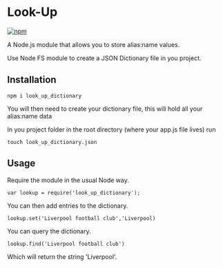 # Look-Up

[![npm](https://img.shields.io/npm/v/look_up_dictionary.svg)]()

A Node.js module that allows you to store alias:name values.

Use Node FS module to create a JSON Dictionary file in you project.

## Installation  

`npm i look_up_dictionary`

You will then need to create your dictionary file, this will hold all your alias:name data

In you project folder in the root directory (where your app.js file lives) run

`touch look_up_dictionary.json`

## Usage  

Require the module in the usual Node way.

`var lookup = require('look_up_dictionary');`

You can then add entries to the dictionary.

`lookup.set('Liverpool football club','Liverpool)`

You can query the dictionary.

`lookup.find('Liverpool football club')`

Which will return the string 'Liverpool'.

